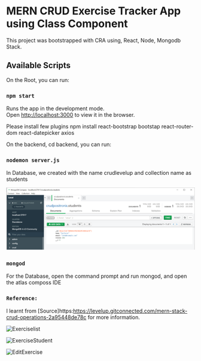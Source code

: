 # MERN CRUD Exercise Tracker App using Class Component

This project was bootstrapped with CRA using, React, Node, Mongodb Stack.

## Available Scripts

On the Root, you can run:

### `npm start`

Runs the app in the development mode.\
Open [http://localhost:3000](http://localhost:3000) to view it in the browser.

Please install few plugins
npm install react-bootstrap bootstap react-router-dom react-datepicker axios

On the backend, cd backend, you can run:

### `nodemon server.js`

In Database, we created with the name crudlevelup and collection name as students

![database](https://github.com/HSarfaraz/MERN-CRUD-Using-Class-Component/blob/master/database.png)

### `mongod`

For the Database, open the command prompt and run mongod, and open the atlas composs IDE 

### `Reference:`

I learnt from [Source]https:https://levelup.gitconnected.com/mern-stack-crud-operations-2a95448de78c for more information.


![Exerciselist](https://github.com/HSarfaraz/MERN-CRUD-Using-Class-Component/blob/master/exerciseList.png)

![ExerciseStudent](https://github.com/HSarfaraz/MERN-CRUD-Using-Class-Component/blob/master/createExercise.png)

![EditExercise](https://github.com/HSarfaraz/MERN-CRUD-Using-Class-Component/blob/master/editExercise.png)
